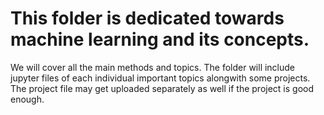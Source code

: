 # This folder is dedicated towards machine learning and its concepts. 
We will cover all the main methods and topics.
The folder will include jupyter files of each individual important topics alongwith some projects.
The project file may get uploaded separately as well if the project is good enough.
